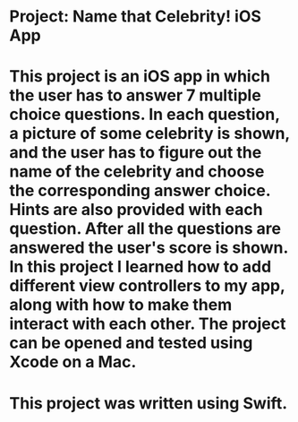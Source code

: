 # Project: Name that Celebrity! iOS App

# This project is an iOS app in which the user has to answer 7 multiple choice questions. In each question, a picture of some celebrity is shown, and the user has to figure out the name of the celebrity and choose the corresponding answer choice. Hints are also provided with each question. After all the questions are answered the user's score is shown. In this project I learned how to add different view controllers to my app, along with how to make them interact with each other. The project can be opened and tested using Xcode on a Mac.

# This project was written using Swift.
